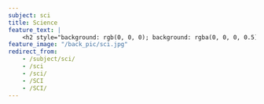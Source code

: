 ```yaml
---
subject: sci
title: Science
feature_text: |
    <h2 style="background: rgb(0, 0, 0); background: rgba(0, 0, 0, 0.5); color: #f1f1f1; padding: 10px;">SCI</h2>
feature_image: "/back_pic/sci.jpg"
redirect_from:
    - /subject/sci/
    - /sci
    - /sci/
    - /SCI
    - /SCI/
---
```

